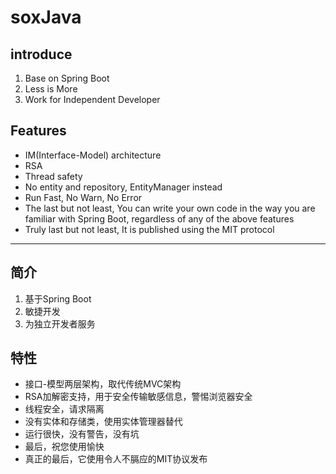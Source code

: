 # soxJava

## introduce
1. Base on Spring Boot
2. Less is More
3. Work for Independent Developer

## Features
- IM(Interface-Model) architecture
- RSA
- Thread safety
- No entity and repository, EntityManager instead
- Run Fast, No Warn, No Error
- The last but not least, You can write your own code in the way you are familiar with Spring Boot, regardless of any of the above features
- Truly last but not least, It is published using the MIT protocol

---

## 简介
1. 基于Spring Boot
2. 敏捷开发
3. 为独立开发者服务

## 特性
- 接口-模型两层架构，取代传统MVC架构
- RSA加解密支持，用于安全传输敏感信息，警惕浏览器安全
- 线程安全，请求隔离
- 没有实体和存储类，使用实体管理器替代
- 运行很快，没有警告，没有坑
- 最后，祝您使用愉快
- 真正的最后，它使用令人不膈应的MIT协议发布
